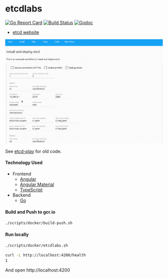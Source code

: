 # etcdlabs

[![Go Report Card](https://goreportcard.com/badge/github.com/coreos/etcdlabs?style=flat-square)](https://goreportcard.com/report/github.com/coreos/etcdlabs)
[![Build Status](https://img.shields.io/travis/coreos/etcdlabs.svg?style=flat-square)](https://travis-ci.org/coreos/etcdlabs)
[![Godoc](http://img.shields.io/badge/go-documentation-blue.svg?style=flat-square)](https://godoc.org/github.com/coreos/etcdlabs)

- [etcd website](http://play.etcd.io)

<img src="./etcdlabs.gif" alt="etcdlabs" width="620">

See [etcd-play][old-etcd-play] for old code.

#### Technology Used

- Frontend
    - [Angular](https://angular.io/)
    - [Angular Material](https://github.com/angular/material2)
    - [TypeScript](https://www.typescriptlang.org/index.html)
- Backend
    - [Go](https://golang.org/)

[old-etcd-play]: https://github.com/coreos/etcd-play
[cistat]: https://travis-ci.org/coreos/etcdlabs
[etcdlabs-godoc]: https://godoc.org/github.com/coreos/etcdlabs

#### Build and Push to gcr.io

```bash
./scripts/docker/build-push.sh
```

#### Run locally

```bash
./scripts/docker/etcdlabs.sh
```

```bash
curl -L http://localhost:4200/health
1
```

And open http://localhost:4200

